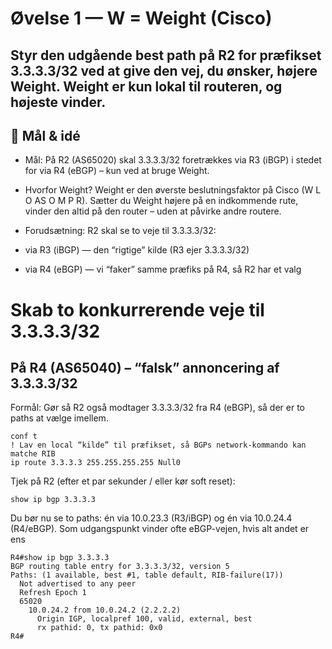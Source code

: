 # Øvelse 1 — W = Weight (Cisco)

## Styr den udgående best path på R2 for præfikset 3.3.3.3/32 ved at give den vej, du ønsker, højere Weight. Weight er kun lokal til routeren, og højeste vinder.

## 🎯 Mål & idé

* Mål: På R2 (AS65020) skal 3.3.3.3/32 foretrækkes via R3 (iBGP) i stedet for via R4 (eBGP) – kun ved at bruge Weight.

* Hvorfor Weight? Weight er den øverste beslutningsfaktor på Cisco (W L O AS O M P R). Sætter du Weight højere på en indkommende rute, vinder den altid på den router – uden at påvirke andre routere.

* Forudsætning: R2 skal se to veje til 3.3.3.3/32:

* via R3 (iBGP) — den “rigtige” kilde (R3 ejer 3.3.3.3/32)

* via R4 (eBGP) — vi “faker” samme præfiks på R4, så R2 har et valg


# Skab to konkurrerende veje til 3.3.3.3/32

## På R4 (AS65040) – “falsk” annoncering af 3.3.3.3/32
Formål: Gør så R2 også modtager 3.3.3.3/32 fra R4 (eBGP), så der er to paths at vælge imellem.

```
conf t
! Lav en local “kilde” til præfikset, så BGPs network-kommando kan matche RIB
ip route 3.3.3.3 255.255.255.255 Null0
```

Tjek på R2 (efter et par sekunder / eller kør soft reset):

```
show ip bgp 3.3.3.3
```
Du bør nu se to paths: én via 10.0.23.3 (R3/iBGP) og én via 10.0.24.4 (R4/eBGP).
Som udgangspunkt vinder ofte eBGP-vejen, hvis alt andet er ens

```
R4#show ip bgp 3.3.3.3
BGP routing table entry for 3.3.3.3/32, version 5
Paths: (1 available, best #1, table default, RIB-failure(17))
  Not advertised to any peer
  Refresh Epoch 1
  65020
    10.0.24.2 from 10.0.24.2 (2.2.2.2)
      Origin IGP, localpref 100, valid, external, best
      rx pathid: 0, tx pathid: 0x0
R4#
```


